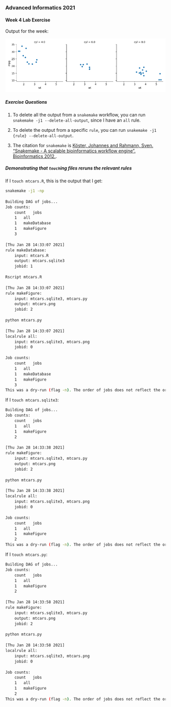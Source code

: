 ### Advanced Informatics 2021 

#### Week 4 Lab Exercise

Output for the week:

![mtcars.png](https://github.com/swd12012/snakemake_exercise/blob/main/mtcars.png)

##### Exercise Questions

1. To delete all the output from a `snakemake` workflow, you can run `snakemake -j1 --delete-all-output`, since I have an `all` rule.

2. To delete the output from a specific `rule`, you can run `snakemake -j1 {rule} --delete-all-output`.

3. The citation for `snakemake` is [Köster, Johannes and Rahmann, Sven. “Snakemake - A scalable bioinformatics workflow engine”. Bioinformatics 2012.](https://academic.oup.com/bioinformatics/article/28/19/2520/290322).

##### Demonstrating that `touch`ing files reruns the relevant rules

If I `touch mtcars.R`, this is the output that I get:

```bash
snakemake -j1 -np

Building DAG of jobs...
Job counts:
    count   jobs
    1   all
    1   makeDatabase
    1   makeFigure
    3

[Thu Jan 28 14:33:07 2021]
rule makeDatabase:
    input: mtcars.R
    output: mtcars.sqlite3
    jobid: 1

Rscript mtcars.R

[Thu Jan 28 14:33:07 2021]
rule makeFigure:
    input: mtcars.sqlite3, mtcars.py
    output: mtcars.png
    jobid: 2

python mtcars.py

[Thu Jan 28 14:33:07 2021]
localrule all:
    input: mtcars.sqlite3, mtcars.png
    jobid: 0

Job counts:
    count   jobs
    1   all
    1   makeDatabase
    1   makeFigure
    3
This was a dry-run (flag -n). The order of jobs does not reflect the order of execution.
```

If I `touch mtcars.sqlite3`:

```bash
Building DAG of jobs...
Job counts:
    count   jobs
    1   all
    1   makeFigure
    2

[Thu Jan 28 14:33:38 2021]
rule makeFigure:
    input: mtcars.sqlite3, mtcars.py
    output: mtcars.png
    jobid: 2

python mtcars.py

[Thu Jan 28 14:33:38 2021]
localrule all:
    input: mtcars.sqlite3, mtcars.png
    jobid: 0

Job counts:
    count   jobs
    1   all
    1   makeFigure
    2
This was a dry-run (flag -n). The order of jobs does not reflect the order of execution.
```

If I `touch mtcars.py`:

```bash
Building DAG of jobs...
Job counts:
    count   jobs
    1   all
    1   makeFigure
    2

[Thu Jan 28 14:33:58 2021]
rule makeFigure:
    input: mtcars.sqlite3, mtcars.py
    output: mtcars.png
    jobid: 2

python mtcars.py

[Thu Jan 28 14:33:58 2021]
localrule all:
    input: mtcars.sqlite3, mtcars.png
    jobid: 0

Job counts:
    count   jobs
    1   all
    1   makeFigure
    2
This was a dry-run (flag -n). The order of jobs does not reflect the order of execution.
```